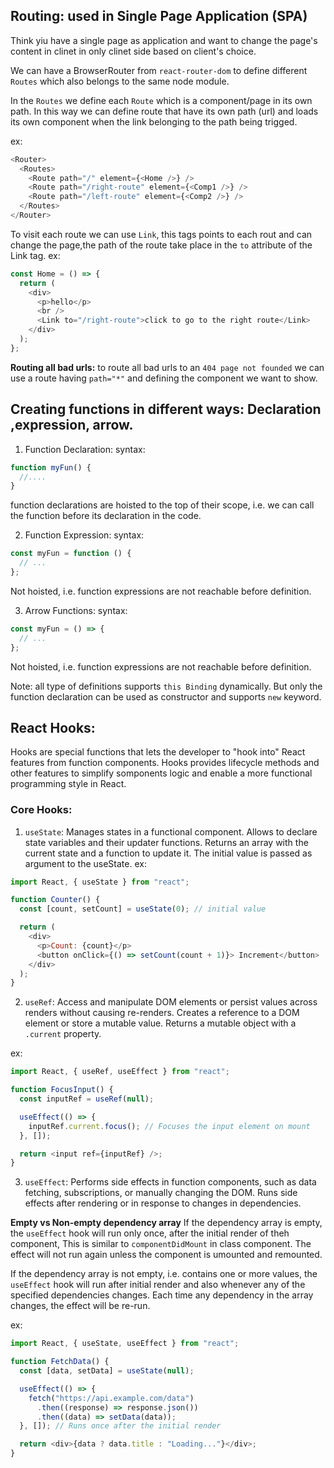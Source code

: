 ## Routing: used in Single Page Application (SPA)

Think yiu have a single page as application and want to change the page's content in clinet in only clinet side based on client's choice.

We can have a BrowserRouter from `react-router-dom` to define different `Routes` which also belongs to the same node module.

In the `Routes` we define each `Route` which is a component/page in its own path.
In this way we can define route that have its own path (url) and loads its own component when the link belonging to the path being trigged.

ex:

```js
<Router>
  <Routes>
    <Route path="/" element={<Home />} />
    <Route path="/right-route" element={<Comp1 />} />
    <Route path="/left-route" element={<Comp2 />} />
  </Routes>
</Router>
```

To visit each route we can use `Link`, this tags points to each rout and can change the page,the path of the route take place in the `to` attribute of the Link tag.
ex:

```js
const Home = () => {
  return (
    <div>
      <p>hello</p>
      <br />
      <Link to="/right-route">click to go to the right route</Link>
    </div>
  );
};
```

**Routing all bad urls:** to route all bad urls to an `404 page not founded` we can use a route having `path="*"` and defining the component we want to show.

## Creating functions in different ways: Declaration ,expression, arrow.

1. Function Declaration:
   syntax:

```js
function myFun() {
  //....
}
```

function declarations are hoisted to the top of their scope, i.e. we can call the function before its declaration in the code.

2. Function Expression:
   syntax:

```js
const myFun = function () {
  // ...
};
```

Not hoisted, i.e. function expressions are not reachable before definition.

3. Arrow Functions:
   syntax:

```js
const myFun = () => {
  // ...
};
```

Not hoisted, i.e. function expressions are not reachable before definition.

Note: all type of definitions supports `this Binding` dynamically. But only the function declaration can be used as constructor and supports `new` keyword.

## React Hooks:

Hooks are special functions that lets the developer to "hook into" React features from function components. Hooks provides lifecycle methods and other features to simplify somponents logic and enable a more functional programming style in React.

### Core Hooks:

1. `useState`: Manages states in a functional component. Allows to declare state variables and their updater functions. Returns an array with the current state and a function to update it. The initial value is passed as argument to the useState.
   ex:

```js
import React, { useState } from "react";

function Counter() {
  const [count, setCount] = useState(0); // initial value

  return (
    <div>
      <p>Count: {count}</p>
      <button onClick={() => setCount(count + 1)}> Increment</button>
    </div>
  );
}
```

2. `useRef`: Access and manipulate DOM elements or persist values across renders without causing re-renders. Creates a reference to a DOM element or store a mutable value. Returns a mutable object with a `.current` property.

ex:

```js
import React, { useRef, useEffect } from "react";

function FocusInput() {
  const inputRef = useRef(null);

  useEffect(() => {
    inputRef.current.focus(); // Focuses the input element on mount
  }, []);

  return <input ref={inputRef} />;
}
```

3. `useEffect`: Performs side effects in function components, such as data fetching, subscriptions, or manually changing the DOM. Runs side effects after rendering or in response to changes in dependencies.

**Empty vs Non-empty dependency array** If the dependency array is empty, the `useEffect` hook will run only once, after the initial render of theh component, This is similar to `componentDidMount` in class component. The effect will not run again unless the component is umounted and remounted.

If the dependency array is not empty, i.e. contains one or more values, the `useEffect` hook will run after initial render and also whenever any of the specified dependencies changes. Each time any dependency in the array changes, the effect will be re-run.

ex:

```js
import React, { useState, useEffect } from "react";

function FetchData() {
  const [data, setData] = useState(null);

  useEffect(() => {
    fetch("https://api.example.com/data")
      .then((response) => response.json())
      .then((data) => setData(data));
  }, []); // Runs once after the initial render

  return <div>{data ? data.title : "Loading..."}</div>;
}
```
